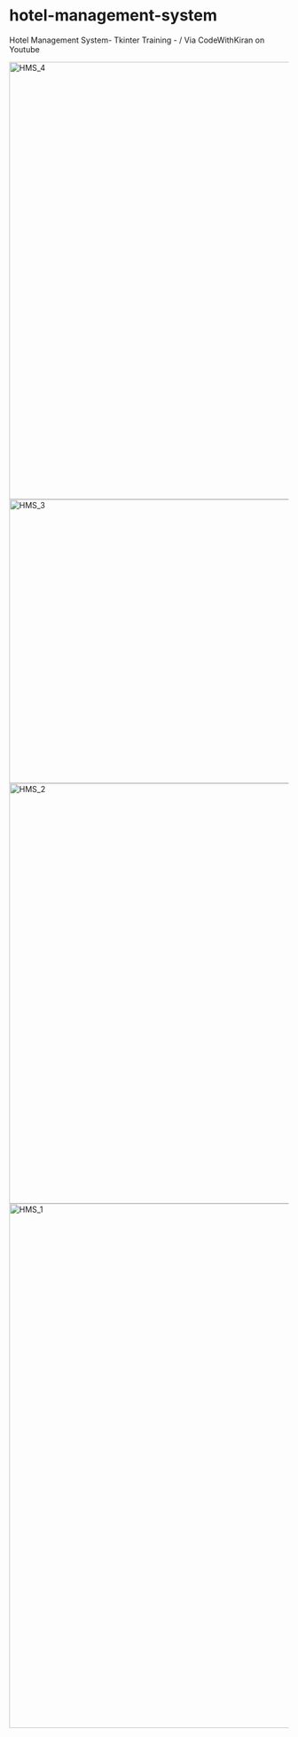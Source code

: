 # hotel-management-system
Hotel Management System- Tkinter Training - / Via CodeWithKiran on Youtube 

<img width="789" alt="HMS_4" src="https://github.com/hasanguloglu/hotel-management-system/assets/131296667/040fef7c-15ac-4a6a-93a1-4482798c8e62">

<img width="512" alt="HMS_3" src="https://github.com/hasanguloglu/hotel-management-system/assets/131296667/fb0e8201-63ee-48ad-80de-d55f5967a5df">

<img width="758" alt="HMS_2" src="https://github.com/hasanguloglu/hotel-management-system/assets/131296667/5a2ba078-463e-4ddc-95bf-924bfe5c62f7">

<img width="946" alt="HMS_1" src="https://github.com/hasanguloglu/hotel-management-system/assets/131296667/2e1cbd63-adc1-4a42-b07b-76d7fd44aa2d">
